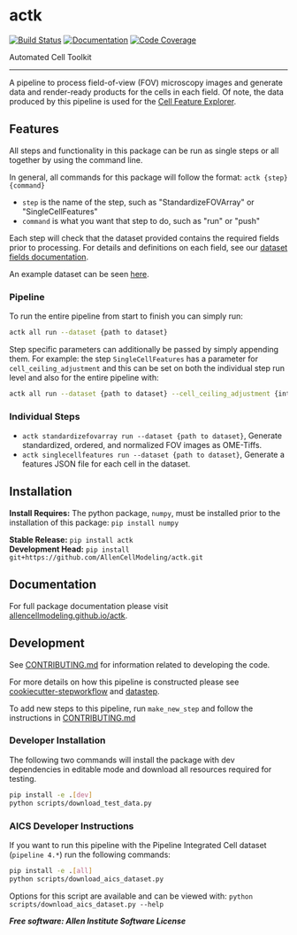 # actk

[![Build Status](https://github.com/AllenCellModeling/actk/workflows/Build%20Master/badge.svg)](https://github.com/AllenCellModeling/actk/actions)
[![Documentation](https://github.com/AllenCellModeling/actk/workflows/Documentation/badge.svg)](https://AllenCellModeling.github.io/actk)
[![Code Coverage](https://codecov.io/gh/AllenCellModeling/actk/branch/master/graph/badge.svg)](https://codecov.io/gh/AllenCellModeling/actk)

Automated Cell Toolkit

---

A pipeline to process field-of-view (FOV) microscopy images and generate data and
render-ready products for the cells in each field. Of note, the data produced by this
pipeline is used for the [Cell Feature Explorer](https://cfe.allencell.org/).

## Features
All steps and functionality in this package can be run as single steps or all together
by using the command line.

In general, all commands for this package will follow the format:
`actk {step} {command}`

* `step` is the name of the step, such as "StandardizeFOVArray" or "SingleCellFeatures"
* `command` is what you want that step to do, such as "run" or "push"

Each step will check that the dataset provided contains the required fields prior to
processing. For details and definitions on each field, see our
[dataset fields documentation](https://AllenCellModeling.github.io/actk/dataset_fields.html).

An example dataset can be seen [here](https://open.quiltdata.com/b/aics-modeling-packages-test-resources/tree/actk/test_data/data/example_dataset.csv).

### Pipeline
To run the entire pipeline from start to finish you can simply run:

```bash
actk all run --dataset {path to dataset}
```

Step specific parameters can additionally be passed by simply appending them.
For example: the step `SingleCellFeatures` has a parameter for
`cell_ceiling_adjustment` and this can be set on both the individual step run level and
also for the entire pipeline with:

```bash
actk all run --dataset {path to dataset} --cell_ceiling_adjustment {integer}
```

### Individual Steps
* `actk standardizefovarray run --dataset {path to dataset}`, Generate standardized,
ordered, and normalized FOV images as OME-Tiffs.
* `actk singlecellfeatures run --dataset {path to dataset}`, Generate a features JSON
file for each cell in the dataset.

## Installation
**Install Requires:** The python package, `numpy`, must be installed prior to the
installation of this package: `pip install numpy`

**Stable Release:** `pip install actk`<br>
**Development Head:** `pip install git+https://github.com/AllenCellModeling/actk.git`

## Documentation
For full package documentation please visit
[allencellmodeling.github.io/actk](https://allencellmodeling.github.io/actk/index.html).

## Development
See
[CONTRIBUTING.md](https://github.com/AllenCellModeling/actk/blob/master/CONTRIBUTING.md)
for information related to developing the code.

For more details on how this pipeline is constructed please see
[cookiecutter-stepworkflow](https://github.com/AllenCellModeling/cookiecutter-stepworkflow)
and [datastep](https://github.com/AllenCellModeling/datastep).

To add new steps to this pipeline, run `make_new_step` and follow the instructions in
[CONTRIBUTING.md](https://github.com/AllenCellModeling/actk/blob/master/CONTRIBUTING.md)

### Developer Installation
The following two commands will install the package with dev dependencies in editable
mode and download all resources required for testing.

```bash
pip install -e .[dev]
python scripts/download_test_data.py
```

### AICS Developer Instructions
If you want to run this pipeline with the Pipeline Integrated Cell dataset
(`pipeline 4.*`) run the following commands:

```bash
pip install -e .[all]
python scripts/download_aics_dataset.py
```

Options for this script are available and can be viewed with:
`python scripts/download_aics_dataset.py --help`

***Free software: Allen Institute Software License***
